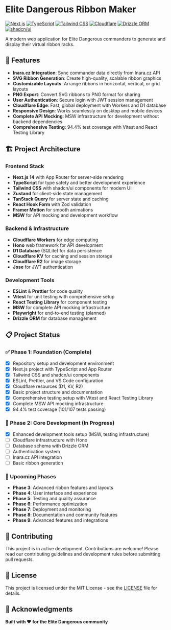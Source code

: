 # Elite Dangerous Ribbon Maker

[![Next.js](https://img.shields.io/badge/Next.js-14-black?style=for-the-badge&logo=next.js)](https://nextjs.org/)
[![TypeScript](https://img.shields.io/badge/TypeScript-5.0-blue?style=for-the-badge&logo=typescript)](https://www.typescriptlang.org/)
[![Tailwind CSS](https://img.shields.io/badge/Tailwind_CSS-3.3-38B2AC?style=for-the-badge&logo=tailwind-css)](https://tailwindcss.com/)
[![Cloudflare](https://img.shields.io/badge/Cloudflare-Workers-orange?style=for-the-badge&logo=cloudflare)](https://workers.cloudflare.com/)
[![Drizzle ORM](https://img.shields.io/badge/Drizzle_ORM-0.29-FF6B6B?style=for-the-badge)](https://orm.drizzle.team/)
[![shadcn/ui](https://img.shields.io/badge/shadcn/ui-0.0.1-000000?style=for-the-badge)](https://ui.shadcn.com/)

A modern web application for Elite Dangerous commanders to generate and display their virtual ribbon racks.

## 🚀 Features

- **Inara.cz Integration**: Sync commander data directly from Inara.cz API
- **SVG Ribbon Generation**: Create high-quality, scalable ribbon graphics
- **Customizable Layouts**: Arrange ribbons in horizontal, vertical, or grid layouts
- **PNG Export**: Convert SVG ribbons to PNG format for sharing
- **User Authentication**: Secure login with JWT session management
- **Cloudflare Edge**: Fast, global deployment with Workers and D1 database
- **Responsive Design**: Works seamlessly on desktop and mobile devices
- **Complete API Mocking**: MSW infrastructure for development without backend dependencies
- **Comprehensive Testing**: 94.4% test coverage with Vitest and React Testing Library

## 🏗️ Project Architecture

### Frontend Stack

- **Next.js 14** with App Router for server-side rendering
- **TypeScript** for type safety and better development experience
- **Tailwind CSS** with shadcn/ui components for modern UI
- **Zustand** for client-side state management
- **TanStack Query** for server state and caching
- **React Hook Form** with Zod validation
- **Framer Motion** for smooth animations
- **MSW** for API mocking and development workflow

### Backend & Infrastructure

- **Cloudflare Workers** for edge computing
- **Hono** web framework for API development
- **D1 Database** (SQLite) for data persistence
- **Cloudflare KV** for caching and session storage
- **Cloudflare R2** for image storage
- **Jose** for JWT authentication

### Development Tools

- **ESLint** & **Prettier** for code quality
- **Vitest** for unit testing with comprehensive setup
- **React Testing Library** for component testing
- **MSW** for complete API mocking infrastructure
- **Playwright** for end-to-end testing (planned)
- **Drizzle ORM** for database management

## 📋 Project Status

### ✅ Phase 1: Foundation (Complete)

- [x] Repository setup and development environment
- [x] Next.js project with TypeScript and App Router
- [x] Tailwind CSS and shadcn/ui components
- [x] ESLint, Prettier, and VS Code configuration
- [x] Cloudflare resources (D1, KV, R2)
- [x] Basic project structure and documentation
- [x] Comprehensive testing setup with Vitest and React Testing Library
- [x] Complete MSW API mocking infrastructure
- [x] 94.4% test coverage (101/107 tests passing)

### 🔄 Phase 2: Core Development (In Progress)

- [x] Enhanced development tools setup (MSW, testing infrastructure)
- [ ] Cloudflare infrastructure with Hono
- [ ] Database schema with Drizzle ORM
- [ ] Authentication system
- [ ] Inara.cz API integration
- [ ] Basic ribbon generation

### 📅 Upcoming Phases

- **Phase 3**: Advanced ribbon features and layouts
- **Phase 4**: User interface and experience
- **Phase 5**: Testing and quality assurance
- **Phase 6**: Performance optimization
- **Phase 7**: Deployment and monitoring
- **Phase 8**: Documentation and community features
- **Phase 9**: Advanced features and integrations

## 🤝 Contributing

This project is in active development. Contributions are welcome! Please read our contributing guidelines and development rules before submitting pull requests.

## 📄 License

This project is licensed under the MIT License - see the [LICENSE](LICENSE) file for details.

## 🙏 Acknowledgments

**Built with ❤️ for the Elite Dangerous community**
